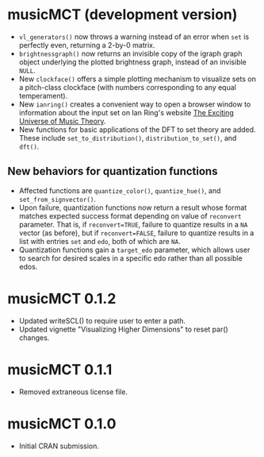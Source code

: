 # musicMCT (development version)

* `vl_generators()` now throws a warning instead of an error when `set` is 
  perfectly even, returning a 2-by-0 matrix.
* `brightnessgraph()` now returns an invisible copy of the igraph graph object
  underlying the plotted brightness graph, instead of an invisible `NULL`.
* New `clockface()` offers a simple plotting mechanism to visualize sets on
  a pitch-class clockface (with numbers corresponding to any equal temperament).
* New `ianring()` creates a convenient way to open a browser window to information
  about the input set on Ian Ring's website 
  [The Exciting Universe of Music Theory](https://ianring.com/musictheory).
* New functions for basic applications of the DFT to set theory are added. These 
  include `set_to_distribution()`, `distribution_to_set()`, and `dft()`.

## New behaviors for quantization functions 
* Affected functions are `quantize_color()`, `quantize_hue()`, 
  and `set_from_signvector()`.
* Upon failure, quantization functions now return a result whose format matches
  expected success format depending on value of `reconvert` parameter. That is,
  if `reconvert=TRUE`, failure to quantize results in a `NA` vector (as before), but
  if `reconvert=FALSE`, failure to quantize results in a list with entries `set` and
  `edo`, both of which are `NA`.
* Quantization functions gain a `target_edo` parameter, which allows user to search
  for desired scales in a specific edo rather than all possible edos.

# musicMCT 0.1.2

* Updated writeSCL() to require user to enter a path.
* Updated vignette "Visualizing Higher Dimensions" to reset par() changes.

# musicMCT 0.1.1

* Removed extraneous license file.

# musicMCT 0.1.0

* Initial CRAN submission.
